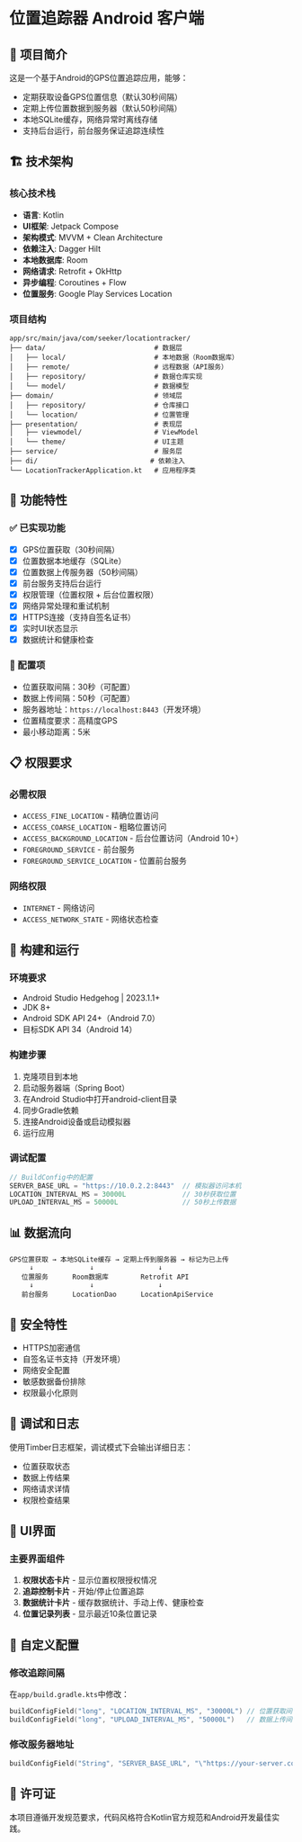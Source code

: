# 位置追踪器 Android 客户端

## 📱 项目简介

这是一个基于Android的GPS位置追踪应用，能够：
- 定期获取设备GPS位置信息（默认30秒间隔）
- 定期上传位置数据到服务器（默认50秒间隔）
- 本地SQLite缓存，网络异常时离线存储
- 支持后台运行，前台服务保证追踪连续性

## 🏗️ 技术架构

### 核心技术栈
- **语言**: Kotlin
- **UI框架**: Jetpack Compose
- **架构模式**: MVVM + Clean Architecture
- **依赖注入**: Dagger Hilt
- **本地数据库**: Room
- **网络请求**: Retrofit + OkHttp
- **异步编程**: Coroutines + Flow
- **位置服务**: Google Play Services Location

### 项目结构
```
app/src/main/java/com/seeker/locationtracker/
├── data/                           # 数据层
│   ├── local/                      # 本地数据（Room数据库）
│   ├── remote/                     # 远程数据（API服务）
│   ├── repository/                 # 数据仓库实现
│   └── model/                      # 数据模型
├── domain/                         # 领域层
│   ├── repository/                 # 仓库接口
│   └── location/                   # 位置管理
├── presentation/                   # 表现层
│   ├── viewmodel/                  # ViewModel
│   └── theme/                      # UI主题
├── service/                        # 服务层
├── di/                            # 依赖注入
└── LocationTrackerApplication.kt   # 应用程序类
```

## 🚀 功能特性

### ✅ 已实现功能
- [x] GPS位置获取（30秒间隔）
- [x] 位置数据本地缓存（SQLite）
- [x] 位置数据上传服务器（50秒间隔）
- [x] 前台服务支持后台运行
- [x] 权限管理（位置权限 + 后台位置权限）
- [x] 网络异常处理和重试机制
- [x] HTTPS连接（支持自签名证书）
- [x] 实时UI状态显示
- [x] 数据统计和健康检查

### 🔧 配置项
- 位置获取间隔：30秒（可配置）
- 数据上传间隔：50秒（可配置）
- 服务器地址：`https://localhost:8443`（开发环境）
- 位置精度要求：高精度GPS
- 最小移动距离：5米

## 📋 权限要求

### 必需权限
- `ACCESS_FINE_LOCATION` - 精确位置访问
- `ACCESS_COARSE_LOCATION` - 粗略位置访问
- `ACCESS_BACKGROUND_LOCATION` - 后台位置访问（Android 10+）
- `FOREGROUND_SERVICE` - 前台服务
- `FOREGROUND_SERVICE_LOCATION` - 位置前台服务

### 网络权限
- `INTERNET` - 网络访问
- `ACCESS_NETWORK_STATE` - 网络状态检查

## 🔧 构建和运行

### 环境要求
- Android Studio Hedgehog | 2023.1.1+
- JDK 8+
- Android SDK API 24+（Android 7.0）
- 目标SDK API 34（Android 14）

### 构建步骤
1. 克隆项目到本地
2. 启动服务器端（Spring Boot）
3. 在Android Studio中打开android-client目录
4. 同步Gradle依赖
5. 连接Android设备或启动模拟器
6. 运行应用

### 调试配置
```kotlin
// BuildConfig中的配置
SERVER_BASE_URL = "https://10.0.2.2:8443"  // 模拟器访问本机
LOCATION_INTERVAL_MS = 30000L              // 30秒获取位置
UPLOAD_INTERVAL_MS = 50000L                // 50秒上传数据
```

## 📊 数据流向

```
GPS位置获取 → 本地SQLite缓存 → 定期上传到服务器 → 标记为已上传
     ↓              ↓                ↓
   位置服务      Room数据库        Retrofit API
     ↓              ↓                ↓
   前台服务      LocationDao      LocationApiService
```

## 🔐 安全特性

- HTTPS加密通信
- 自签名证书支持（开发环境）
- 网络安全配置
- 敏感数据备份排除
- 权限最小化原则

## 🐛 调试和日志

使用Timber日志框架，调试模式下会输出详细日志：
- 位置获取状态
- 数据上传结果
- 网络请求详情
- 权限检查结果

## 📱 UI界面

### 主要界面组件
1. **权限状态卡片** - 显示位置权限授权情况
2. **追踪控制卡片** - 开始/停止位置追踪
3. **数据统计卡片** - 缓存数据统计、手动上传、健康检查
4. **位置记录列表** - 显示最近10条位置记录

## 🔧 自定义配置

### 修改追踪间隔
在`app/build.gradle.kts`中修改：
```kotlin
buildConfigField("long", "LOCATION_INTERVAL_MS", "30000L") // 位置获取间隔
buildConfigField("long", "UPLOAD_INTERVAL_MS", "50000L")   // 数据上传间隔
```

### 修改服务器地址
```kotlin
buildConfigField("String", "SERVER_BASE_URL", "\"https://your-server.com:8443\"")
```

## 📄 许可证

本项目遵循开发规范要求，代码风格符合Kotlin官方规范和Android开发最佳实践。
